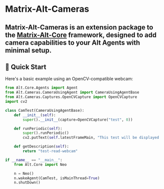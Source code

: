 # Matrix-Alt-Cameras

**Matrix-Alt-Cameras** is an extension package to the [Matrix-Alt-Core](https://pypi.org/project/Matrix-Alt-Core/) framework, designed to add camera capabilities to your Alt Agents with minimal setup. 
---

## 🚀 Quick Start

Here's a basic example using an OpenCV-compatible webcam:

```python
from Alt.Core.Agents import Agent
from Alt.Cameras.CameraUsingAgent import CameraUsingAgentBase
from Alt.Cameras.Captures.OpenCVCapture import OpenCVCapture
import cv2

class CamTest(CameraUsingAgentBase):
    def __init__(self):
        super().__init__(capture=OpenCVCapture("test", 0))

    def runPeriodic(self):
        super().runPeriodic()
        cv2.putText(self.latestFrameMain, "This test will be displayed on top of the frame", (10, 20), 1, 1, (255, 255, 255), 1)

    def getDescription(self):
        return "test-read-webcam"

if __name__ == "__main__":
    from Alt.Core import Neo

    n = Neo()
    n.wakeAgent(CamTest, isMainThread=True)
    n.shutDown()
```
